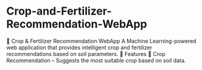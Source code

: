 # Crop-and-Fertilizer-Recommendation-WebApp
🌾 Crop &amp; Fertilizer Recommendation WebApp A Machine Learning-powered web application that provides intelligent crop and fertilizer recommendations based on soil parameters.  🚀 Features 🌱 Crop Recommendation – Suggests the most suitable crop based on soil data. 
